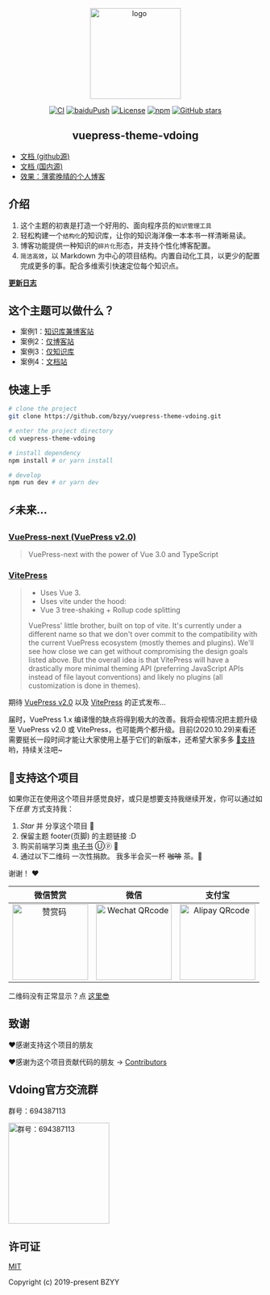 <p align="center"><a href="https://bzyy.com/" target="_blank" rel="noopener noreferrer"><img width="180" src="https://cdn.jsdelivr.net/gh/bzyy/image_store/blog/20200409124835.png" alt="logo"></a></p>

<p align="center">
  <a href="https://github.com/bzyy/vuepress-theme-vdoing/actions?query=workflow%3ACI"><img src="https://github.com/bzyy/vuepress-theme-vdoing/workflows/CI/badge.svg" alt="CI"></a>
  <a href="https://github.com/bzyy/vuepress-theme-vdoing/actions?query=workflow%3AbaiduPush"><img src="https://github.com/bzyy/vuepress-theme-vdoing/workflows/baiduPush/badge.svg" alt="baiduPush"></a>
  <a href="https://github.com/bzyy/vuepress-theme-vdoing/blob/master/LICENSE"><img src="https://img.shields.io/github/license/bzyy/vuepress-theme-vdoing
" alt="License"></a>
  <a href="https://www.npmjs.com/package/vuepress-theme-vdoing"><img alt="npm" src="https://img.shields.io/npm/v/vuepress-theme-vdoing"></a>
  <a href="https://github.com/bzyy/vuepress-theme-vdoing/stargazers"><img src="https://img.shields.io/github/stars/bzyy/vuepress-theme-vdoing?logo=ReverbNation&logoColor=rgba(255,255,255,.6)" alt="GitHub stars"></a>



</p>

<h2 align="center">vuepress-theme-vdoing</h2>


* [文档 (github源)](https://bzyy.github.io/vuepress-theme-vdoing-doc/)
* [文档 (国内源)](https://doc.bzyy.com/vuepress-theme-vdoing-doc/)
* [效果：薄雾晚晴的个人博客](https://bzyy.com/)


## 介绍
1. 这个主题的初衷是打造一个好用的、面向程序员的`知识管理工具`
2. 轻松构建一个`结构化`的知识库，让你的知识海洋像一本本书一样清晰易读。
3. 博客功能提供一种知识的`碎片化`形态，并支持个性化博客配置。
4. `简洁高效`，以 Markdown 为中心的项目结构。内置自动化工具，以更少的配置完成更多的事。配合多维索引快速定位每个知识点。

[**更新日志**](https://github.com/bzyy/vuepress-theme-vdoing/releases)

## 这个主题可以做什么？
* 案例1：[知识库兼博客站](https://bzyy.com/)
* 案例2：[仅博客站](https://bzyy.github.io/vdoing-demo-blog/)
* 案例3：[仅知识库](https://bzyy.github.io/vdoing-demo-repository/)
* 案例4：[文档站](https://bzyy.github.io/vuepress-theme-vdoing-doc/)


## 快速上手

```bash
# clone the project
git clone https://github.com/bzyy/vuepress-theme-vdoing.git

# enter the project directory
cd vuepress-theme-vdoing

# install dependency
npm install # or yarn install

# develop
npm run dev # or yarn dev
```
## ⚡️未来...

### [VuePress-next (VuePress v2.0)](https://github.com/vuepress/vuepress-next)
> VuePress-next with the power of Vue 3.0 and TypeScript

### [VitePress](https://github.com/vuejs/vitepress)

> * Uses Vue 3.
> * Uses vite under the hood:
> * Vue 3 tree-shaking + Rollup code splitting
>
> VuePress' little brother, built on top of vite. It's currently under a different name so that we don't over commit to the compatibility with the current VuePress ecosystem (mostly themes and plugins). We'll see how close we can get without compromising the design goals listed above. But the overall idea is that VitePress will have a drastically more minimal theming API (preferring JavaScript APIs instead of file layout conventions) and likely no plugins (all customization is done in themes).

期待 [VuePress v2.0](https://github.com/vuepress/vuepress-next) 以及 [VitePress](https://github.com/vuejs/vitepress) 的正式发布...

届时，VuePress 1.x 编译慢的缺点将得到极大的改善。我将会视情况把主题升级至 VuePress v2.0 或 VitePress，也可能两个都升级。目前(2020.10.29)来看还需要挺长一段时间才能让大家使用上基于它们的新版本，还希望大家多多 [:sparkling_heart:支持](https://doc.bzyy.com/vuepress-theme-vdoing-doc/pages/1b12ed/) 哟，持续关注吧~

## :sparkling_heart:支持这个项目

如果你正在使用这个项目并感觉良好，或只是想要支持我继续开发，你可以通过如下*任意* 方式支持我：

1. *Star* 并 分享这个项目 :rocket:
2. 保留主题 footer(页脚) 的主题链接 :D
3. 购买前端学习类 [电子书](https://github.com/bzyy/blog-gitalk-comment/wiki/Front-end-Study) Ⓤⓟ 💯
4. 通过以下二维码 一次性捐款。 我多半会买一杯 ~~咖啡~~ 茶。:tea:

谢谢！ :heart:

| 微信赞赏 | 微信 | 支付宝 |
| :---: | :---: | :---: |
| <img src="https://cdn.jsdelivr.net/gh/bzyy/image_store/blog/20200523131533.jpg" alt="赞赏码" width=150> | <img src="https://cdn.jsdelivr.net/gh/bzyy/image_store/blog/20200410113708.jpg" alt="Wechat QRcode" width=150>| <img src="https://cdn.jsdelivr.net/gh/bzyy/image_store/blog/20200410113707.jpg" alt="Alipay QRcode" width=150> |

二维码没有正常显示？点 [这里😎](https://doc.bzyy.com/vuepress-theme-vdoing-doc/pages/1b12ed/)

## 致谢
:heart:感谢支持这个项目的朋友

:heart:感谢为这个项目贡献代码的朋友 → [Contributors](https://github.com/bzyy/vuepress-theme-vdoing/graphs/contributors)

## Vdoing官方交流群
群号：694387113

<img src="https://cdn.jsdelivr.net/gh/bzyy/image_store/blog/20200712122307.jpg" alt="群号：694387113" width="200">

## 许可证
[MIT](https://github.com/bzyy/vuepress-theme-vdoing/blob/master/LICENSE)

Copyright (c) 2019-present BZYY
